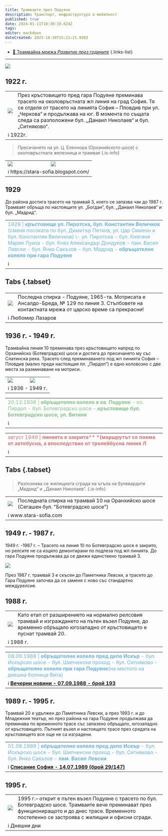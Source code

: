 ```yaml
---
title: Трамваите през Подуяне
description: Транспорт, инфраструктура и мобилност
published: true
date: 2024-01-11T10:30:19.624Z
tags: 
editor: markdown
dateCreated: 2023-10-30T15:21:21.930Z
---
```


- [:train: Трамвайна мрежа *Развитие през годините*](/infrastructure/tram-network)
{.links-list}
---

<img src="https://lh3.google.com/u/0/d/1coe0bK9IzkxxpNQflL6IaWo5AOZKAcAz">


## 1922 г.

<div class="table-responsive"><table style="width:100%"><tr>
<td><img src="https://lh3.google.com/u/0/d/1tdo4hvniPR-Ebuiceqt8pXyxbIBpjo5o"></td>
<td>През кръстовището пред гара Подуяне преминава трасето на околовръстната жп линия на град София. Тя се отделя от трасето на линията София – Пловдив при ул. „Черкова“ и продължава на юг. В момента по същата следа са разположени бул. „Данаил Николаев“ и бул. „Ситняково“.</tr>
  <td colspan=2 >ℹ️ <a href=""><b></b></a>1922г. </td></table></div>
  
  
> Пресичането на ул. Ц. Елеонора (Орханийското шосе) с околовръстната железница и трамвая
{.is-info}


<div class="table-responsive"><table style="width:100%"><tr>
<td><img src="https://lh3.google.com/u/0/d/1hZElL2iDuq0PK-wTCiaz72B2WydU2otZ"></td>
<td><img src="https://lh3.google.com/u/0/d/1vRJ70A9KtH4-a_yEG07zFdc_sjguXoHH"></td></tr>
  <td colspan=2 >ℹ️ https://stara-sofia.blogspot.com/</td></table></div>

  


## 1929
До района достига трасето на трамвай 3, което се запазва чак до 1987 г. Трамваят обръща по настоящите ул. „Богдан“, бул. „Данаил Николаев“ и бул. „Мадрид“.


<table style="width:100%"><tr><td><span style="color:#64B5F6">1929 | <b>кръстовище ул. Пиротска, бул. Константин Величков</b> (сменя посоката по бул. Димитър Петков, ул. Цар Симеон и бул. Константин Величков) \- ул. Пиротска - бул. Княгиня Мария Луиза - бул. Княз Александър Дондуков - пам. Васил Левски - бул. Янко Сакъзов - бул. Мадрид - <b>обръщателно колело при гара Подуяне</b></span></td></tr><tr><td>ℹ️ <b><a href=""></a></b></td></tr></table>



## Tabs {.tabset}

### 

<div class="table-responsive"><table style="width:100%"><tr>
<td><img src="https://lh3.google.com/u/0/d/1vDcw5OghleeNKvrqt-WTFcNWGGRvgaUj"></td>
<td>Последна спирка - Подуяне, 1965-та. Mотрисата е Ансалдо-Бреда, № 129 по линия 3.
Стълбовете на контактната мрежа от царско време са прекрасни!
</td></tr>
  <td colspan=2 >ℹ️ Любомир Лазаров</td></table></div>
  
  
 
## 1936 г. - 1949 г.
Трамвайна линия 10 преминава през кръстовището напред по Орханийско (Ботевградско) шосе и достига до пресичането му със Слатинска река. Трасето след преминаването под жп линията София – Пловдив (малко преди настоящия пл. „Пирдоп“) е едно коловозно с две места за разминаване на мотриси.

<div class="table-responsive"><table style="width:100%"><tr>
<td><img src="https://lh3.google.com/u/0/d/1ArOYVyPcG5h7ZAOEKHoYZhmPnDRRM6Cc"></td>
<td><img src="https://lh3.google.com/u/0/d/13JyKFxLBJPE0Vmhu_CRn2jUKFEfSidOa">
</tr>
  <td colspan=2 >ℹ️ <a href=""><b></b></a>1936 - 1949 г. </td></table></div>


<table style="width:100%"><tr><td><span style="color:#81C784">20.12.1936 |<b> обръщателно колело в кв. Подуяне</b> - пл. Пирдоп - бул. Ботевградско шосе - <b> кръстовище бул. Ботевградско шосе, ул. Витиня</b></span></td></tr><tr><td>ℹ️ <b><a href=""></a></b></td></tr></table>

<table style="width:100%"><tr><td><span style="color:#E57373">август 1949 |<b> линията е закрита** *(маршрутът се поема от автобусна, а впоследствие от тролейбусна линия Л</b></span></td></tr><tr><td>ℹ️ <b><a href=""></a></b></td></tr></table>

## Tabs {.tabset}

### 
> Разпознава се жилищната сграда на ъгъла на булевардите „Мадрид“ и „Данаил Николаев“.
{.is-info}


<div class="table-responsive"><table style="width:100%"><tr>
<td><img src="https://lh3.google.com/u/0/d/1D8RS0BqAN8ZsjVm4lUXyu0cKryoYW9qu"></td>
<td>Последната спирка на трамвай 10 на Оранхийско шосе
(Сегашен бул. "Ботевградско шосе")
</td></tr>
  <td colspan=2 >ℹ️ www.stara-sofia.com</td></table></div>
  
  
## 1949 г. - 1987 г.


1949 г. -1987 г. – Трасето на линия 10 по Ботевградско шосе е закрито, но релсите не са изцяло демонтирани по подлеза под жп линията. До гара Подуяне продължава да се движи единствено трамвай 3. 


<img src="https://lh3.google.com/u/0/d/1hloXbCfa8zXcNUIQd3wTSeagwf5H2Wi_">


През 1987 г. трамвай 3 е скъсен до Паметника Левски, а трасето до Гара Подуяне започва да се заменя с ново със стандартно междурелсие.


## 1988 г.

<div class="table-responsive"><table style="width:100%"><tr>
<td><img src="https://lh3.google.com/u/0/d/11zWdWQKMyS5l2c9dGK_lqUhKglOwZX-t"></td>
<td>Като етап от разширението на нормално релсовия трамвай и изграждането на пътен възел Подуяне, до временно обръщало югозападно от кръстовището е пуснат трамвай 20.</tr>
  <td colspan=2 >ℹ️ <a href=""><b></b></a>1988 г. </td></table></div>
  
  
<table style="width:100%"><tr><td><span style="color:#64B5F6">08.09.1988 |<b> обръщателно колело пред депо Искър</b> - бул. Искърско шосе - бул. Шипченски проход - бул. Ситняково -<b> обръщателно колело при гара Подуяне</b>(на мястото на днешна болница Вита)</span></td></tr><tr><td>ℹ️ <b><a href="http://trinmo.org/bg/literature/newspaper-articles/vecherni-novini/1988#h-07091988-%D0%B1%D1%80%D0%BE%D0%B9-193-%D0%BF%D1%80%D0%BE%D0%BC%D0%B5%D0%BD%D0%B8-%D0%B2-%D1%82%D1%80%D0%B0%D0%BD%D1%81%D0%BF%D0%BE%D1%80%D1%82%D0%B0">Вечерни новини - 07.09.1988 - брой 193</a></b></td></tr></table>

## 1989 г. - 1995 г.

Трамвай 20 е удължен до Паметника Левски, а през 1993 г. и до Младежкия театър, но през района на гара Подуяне продължава да преминава по временното трасе със запазено обръщало, югозападно от кръстовището. Пътният възел и настоящето трасе през средата на кръстовището все още не са изградени.

<table style="width:100%"><tr><td><span style="color:#64B5F6">01.08.1989 |<b> обръщателно колело пред депо Искър</b> - бул. Искърско шосе - бул. Шипченски проход - бул. Ситняково - бул. Янко Сакъзов -<b> пам. Васил Левски</b></span></td></tr><tr><td>ℹ️ <b><a href="http://trinmo.org/bg/literature/vecherni-novini-1989#h-14071989-%D0%B1%D1%80%D0%BE%D0%B9-29147-%D1%82%D1%80%D0%B0%D0%BC%D0%B2%D0%B0%D0%B9-no20-%D0%BF%D1%80%D0%B8%D0%B1%D0%BB%D0%B8%D0%B6%D0%B0%D0%B2%D0%B0-%D1%86%D0%B5%D0%BD%D1%82%D1%8A%D1%80%D0%B0">Списание София - 14.07.1989 (брой 29/147)</a></b></td></tr></table>


## 1995 г.
<div class="table-responsive"><table style="width:100%"><tr>
<td><img src="https://lh3.google.com/u/0/d/1LktW1uqakMGjWCg43jaQGihAv0zLmHBc"></td>
<td>1995 г.– открит е пътен възел Подуяне с трасето по бул. Ботевградско шосе. Трамваите вече преминават през функциониращото и до днес трасе. Временното постепенно се застроява с жилищни и офисни сгради.</tr>
  <td colspan=2 >ℹ️ <a href=""><b></b></a>Днешни дни</td></table></div>
  
  


